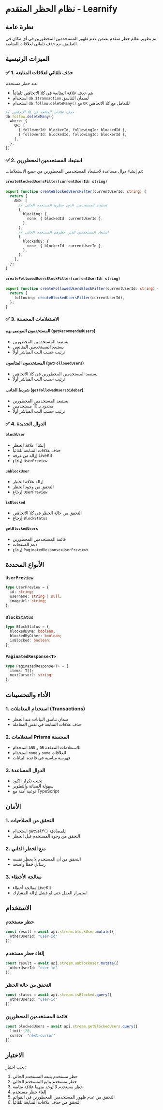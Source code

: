 # نظام الحظر المتقدم - Learnify

## نظرة عامة

تم تطوير نظام حظر متقدم يضمن عدم ظهور المستخدمين المحظورين في أي مكان في التطبيق، مع حذف تلقائي لعلاقات المتابعة.

## الميزات الرئيسية

### ✅ 1. حذف تلقائي لعلاقات المتابعة

عند حظر مستخدم:
- يتم حذف علاقة المتابعة في كلا الاتجاهين تلقائياً
- استخدام `db.$transaction` لضمان التناسق
- استخدام `db.follow.deleteMany()` مع `OR` للتعامل مع كلا الاتجاهين

```typescript
// حذف علاقات المتابعة في كلا الاتجاهين
db.follow.deleteMany({
  where: {
    OR: [
      { followerId: blockerId, followingId: blockedId },
      { followerId: blockedId, followingId: blockerId },
    ],
  },
})
```

### ✅ 2. استبعاد المستخدمين المحظورين

تم إنشاء دوال مساعدة لاستبعاد المستخدمين المحظورين من جميع الاستعلامات:

#### `createBlockedUsersFilter(currentUserId: string)`
```typescript
export function createBlockedUsersFilter(currentUserId: string) {
  return {
    AND: [
      // استبعاد المستخدمين الذين حظروا المستخدم الحالي
      {
        blocking: {
          none: { blockedId: currentUserId },
        },
      },
      // استبعاد المستخدمين الذين حظرهم المستخدم الحالي
      {
        blockedBy: {
          none: { blockerId: currentUserId },
        },
      },
    ],
  };
}
```

#### `createFollowedUsersBlockFilter(currentUserId: string)`
```typescript
export function createFollowedUsersBlockFilter(currentUserId: string) {
  return {
    following: createBlockedUsersFilter(currentUserId),
  };
}
```

### ✅ 3. الاستعلامات المحسنة

#### المستخدمون الموصى بهم (`getRecommendedUsers`)
- يستبعد المستخدمين المحظورين
- يستبعد المستخدمين المتابَعين
- ترتيب حسب البث المباشر أولاً

#### المستخدمون المتابَعون (`getFollowedUsers`)
- يستبعد المستخدمين المحظورين في كلا الاتجاهين
- ترتيب حسب البث المباشر أولاً

#### شريط الجانب (`getFollowedUsersSidebar`)
- يستبعد المستخدمين المحظورين
- محدود بـ 10 مستخدمين
- ترتيب حسب البث المباشر أولاً

### ✅ 4. الدوال الجديدة

#### `blockUser`
- إنشاء علاقة الحظر
- حذف علاقات المتابعة تلقائياً
- إزالة من غرفة LiveKit
- إرجاع `UserPreview`

#### `unblockUser`
- إزالة علاقة الحظر
- التحقق من وجود الحظر
- إرجاع `UserPreview`

#### `isBlocked`
- التحقق من حالة الحظر في كلا الاتجاهين
- إرجاع `BlockStatus`

#### `getBlockedUsers`
- قائمة المستخدمين المحظورين
- دعم الصفحات
- إرجاع `PaginatedResponse<UserPreview>`

## الأنواع المحددة

### `UserPreview`
```typescript
type UserPreview = {
  id: string;
  username: string | null;
  imageUrl: string;
};
```

### `BlockStatus`
```typescript
type BlockStatus = {
  blockedByMe: boolean;
  blockedByOther: boolean;
  isBlocked: boolean;
};
```

### `PaginatedResponse<T>`
```typescript
type PaginatedResponse<T> = {
  items: T[];
  nextCursor?: string;
};
```

## الأداء والتحسينات

### 1. استخدام المعاملات (Transactions)
- ضمان تناسق البيانات عند الحظر
- حذف علاقات المتابعة في نفس المعاملة

### 2. استعلامات Prisma المحسنة
- استخدام `AND` و `OR` للاستعلامات المعقدة
- استخدام `none` و `some` للعلاقات
- فهرسة مناسبة في قاعدة البيانات

### 3. الدوال المساعدة
- تجنب تكرار الكود
- سهولة الصيانة والتطوير
- نوعية آمنة مع TypeScript

## الأمان

### 1. التحقق من الصلاحيات
- استخدام `getSelf()` للمصادقة
- التحقق من وجود المستخدم قبل الحظر

### 2. منع الحظر الذاتي
- التحقق من أن المستخدم لا يحظر نفسه
- رسائل خطأ واضحة

### 3. معالجة الأخطاء
- معالجة أخطاء LiveKit
- استمرار العمل حتى لو فشل إزالة المشارك

## الاستخدام

### حظر مستخدم
```typescript
const result = await api.stream.blockUser.mutate({
  otherUserId: "user-id"
});
```

### إلغاء حظر مستخدم
```typescript
const result = await api.stream.unblockUser.mutate({
  otherUserId: "user-id"
});
```

### التحقق من حالة الحظر
```typescript
const status = await api.stream.isBlocked.query({
  otherUserId: "user-id"
});
```

### قائمة المستخدمين المحظورين
```typescript
const blockedUsers = await api.stream.getBlockedUsers.query({
  limit: 20,
  cursor: "next-cursor"
});
```

## الاختبار

يجب اختبار:
1. حظر مستخدم يتبعه المستخدم الحالي
2. حظر مستخدم يتابع المستخدم الحالي
3. حظر مستخدم لا توجد بينهما علاقة متابعة
4. إلغاء حظر مستخدم
5. التحقق من عدم ظهور المستخدمين المحظورين في القوائم
6. التحقق من حذف علاقات المتابعة تلقائياً 